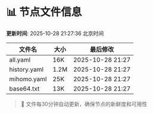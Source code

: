 # 📊 节点文件信息

**更新时间**: 2025-10-28 21:27:36 北京时间

| 文件名 | 大小 | 最后修改 |
|--------|------|----------|
| all.yaml | 16K | 2025-10-28 21:27 |
| history.yaml | 1.2M | 2025-10-28 21:27 |
| mihomo.yaml | 25K | 2025-10-28 21:27 |
| base64.txt | 13K | 2025-10-28 21:27 |

> 🔄 文件每30分钟自动更新，确保节点的新鲜度和可用性

